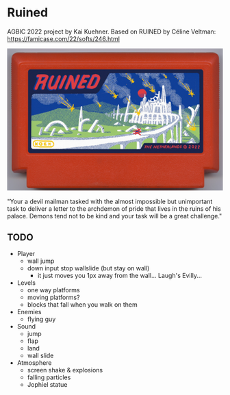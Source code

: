 # Ruined
AGBIC 2022 project by Kai Kuehner. Based on RUINED by Céline Veltman: https://famicase.com/22/softs/246.html

![](cartridge.jpg)

"Your a devil mailman tasked with the almost impossible but unimportant task to deliver a letter to the archdemon of pride that lives in the ruins of his palace. Demons tend not to be kind and your task will be a great challenge."

## TODO
- Player
	- wall jump
	- down input stop wallslide (but stay on wall)
		- it just moves you 1px away from the wall... Laugh's Evilly...
- Levels
	- one way platforms
	- moving platforms?
	- blocks that fall when you walk on them
- Enemies
	- flying guy
- Sound
	- jump
	- flap
	- land
	- wall slide
- Atmosphere
	- screen shake & explosions
	- falling particles
	- Jophiel statue